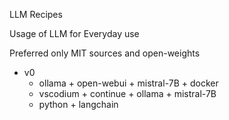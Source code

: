 LLM Recipes

Usage of LLM for Everyday use

Preferred only MIT sources and open-weights 

- v0
    - ollama + open-webui + mistral-7B + docker
    - vscodium + continue + ollama + mistral-7B
    - python + langchain